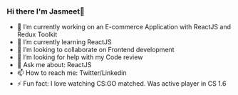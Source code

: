 ### Hi there I'm Jasmeet👋


- 🔭 I’m currently working on an E-commerce Application with ReactJS and Redux Toolkit
- 🌱 I’m currently learning ReactJS
- 👯 I’m looking to collaborate on Frontend development
- 🤔 I’m looking for help with my Code review
- 💬 Ask me about: ReactJS
- 📫 How to reach me: Twitter/Linkedin
- ⚡ Fun fact: I love watching CS:GO matched. Was active player in CS 1.6
